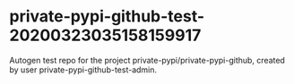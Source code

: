 # private-pypi-github-test-20200323035158159917
Autogen test repo for the project private-pypi/private-pypi-github, created by user private-pypi-github-test-admin.

